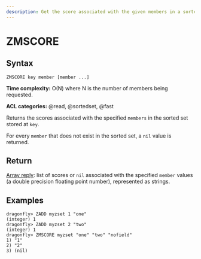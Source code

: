 ```yaml
---
description: Get the score associated with the given members in a sorted set
---
```


# ZMSCORE

## Syntax

    ZMSCORE key member [member ...]

**Time complexity:** O(N) where N is the number of members being requested.

**ACL categories:** @read, @sortedset, @fast

Returns the scores associated with the specified `members` in the sorted set stored at `key`.

For every `member` that does not exist in the sorted set, a `nil` value is returned.

## Return

[Array reply](https://redis.io/docs/reference/protocol-spec#resp-arrays): list of scores or `nil` associated with the specified `member` values (a double precision floating point number),
represented as strings.

## Examples

```shell
dragonfly> ZADD myzset 1 "one"
(integer) 1
dragonfly> ZADD myzset 2 "two"
(integer) 1
dragonfly> ZMSCORE myzset "one" "two" "nofield"
1) "1"
2) "2"
3) (nil)
```
